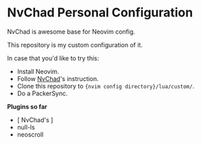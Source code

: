 # NvChad Personal Configuration

NvChad is awesome base for Neovim config.

This repository is my custom configuration of it.

In case that you'd like to try this:

- Install Neovim.
- Follow [NvChad](https://nvchad.github.io/quickstart/install#pre-requisites)'s instruction.
- Clone this repository to `{nvim config directory}/lua/custom/`.
- Do a PackerSync.

**Plugins so far**

- [ NvChad's ]
- null-ls
- neoscroll
